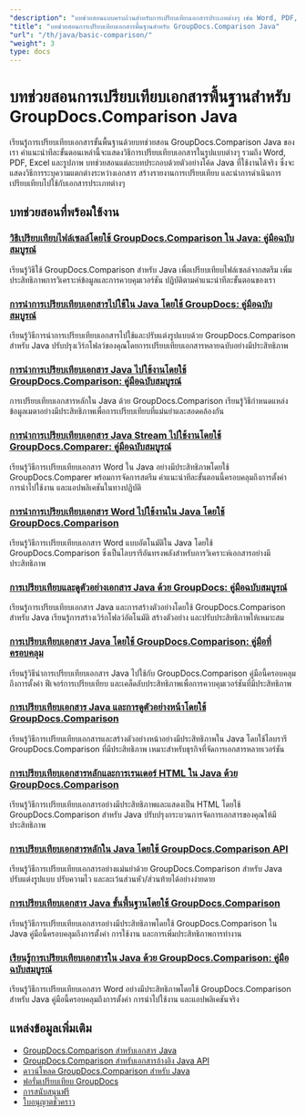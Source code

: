 ```yaml
---
"description": "บทช่วยสอนแบบครบถ้วนสำหรับการเปรียบเทียบเอกสารประเภทต่างๆ เช่น Word, PDF, Excel, รูปภาพ และอื่นๆ โดยใช้ GroupDocs.Comparison สำหรับ Java"
"title": "บทช่วยสอนการเปรียบเทียบเอกสารพื้นฐานสำหรับ GroupDocs.Comparison Java"
"url": "/th/java/basic-comparison/"
"weight": 3
type: docs
---
```

# บทช่วยสอนการเปรียบเทียบเอกสารพื้นฐานสำหรับ GroupDocs.Comparison Java

เรียนรู้การเปรียบเทียบเอกสารขั้นพื้นฐานด้วยบทช่วยสอน GroupDocs.Comparison Java ของเรา คำแนะนำทีละขั้นตอนเหล่านี้จะแสดงวิธีการเปรียบเทียบเอกสารในรูปแบบต่างๆ รวมถึง Word, PDF, Excel และรูปภาพ บทช่วยสอนแต่ละบทประกอบด้วยตัวอย่างโค้ด Java ที่ใช้งานได้จริง ซึ่งจะแสดงวิธีการระบุความแตกต่างระหว่างเอกสาร สร้างรายงานการเปรียบเทียบ และนำการดำเนินการเปรียบเทียบไปใช้กับเอกสารประเภทต่างๆ

## บทช่วยสอนที่พร้อมใช้งาน

### [วิธีเปรียบเทียบไฟล์เซลล์โดยใช้ GroupDocs.Comparison ใน Java: คู่มือฉบับสมบูรณ์](./compare-cell-files-groupdocs-java-streams/)
เรียนรู้วิธีใช้ GroupDocs.Comparison สำหรับ Java เพื่อเปรียบเทียบไฟล์เซลล์จากสตรีม เพิ่มประสิทธิภาพการวิเคราะห์ข้อมูลและการควบคุมเวอร์ชัน ปฏิบัติตามคำแนะนำทีละขั้นตอนของเรา

### [การนำการเปรียบเทียบเอกสารไปใช้ใน Java โดยใช้ GroupDocs: คู่มือฉบับสมบูรณ์](./java-document-comparison-groupdocs-tutorial/)
เรียนรู้วิธีการนำการเปรียบเทียบเอกสารไปใช้และปรับแต่งรูปแบบด้วย GroupDocs.Comparison สำหรับ Java ปรับปรุงเวิร์กโฟลว์ของคุณโดยการเปรียบเทียบเอกสารหลายฉบับอย่างมีประสิทธิภาพ

### [การนำการเปรียบเทียบเอกสาร Java ไปใช้งานโดยใช้ GroupDocs.Comparison: คู่มือฉบับสมบูรณ์](./java-document-comparison-groupdocs-metadata-source/)
การเปรียบเทียบเอกสารหลักใน Java ด้วย GroupDocs.Comparison เรียนรู้วิธีกำหนดแหล่งข้อมูลเมตาอย่างมีประสิทธิภาพเพื่อการเปรียบเทียบที่แม่นยำและสอดคล้องกัน

### [การนำการเปรียบเทียบเอกสาร Java Stream ไปใช้งานโดยใช้ GroupDocs.Comparer: คู่มือฉบับสมบูรณ์](./java-stream-document-comparison-groupdocs/)
เรียนรู้วิธีการเปรียบเทียบเอกสาร Word ใน Java อย่างมีประสิทธิภาพโดยใช้ GroupDocs.Comparer พร้อมการจัดการสตรีม คำแนะนำทีละขั้นตอนนี้ครอบคลุมถึงการตั้งค่า การนำไปใช้งาน และแอปพลิเคชันในทางปฏิบัติ

### [การนำการเปรียบเทียบเอกสาร Word ไปใช้งานใน Java โดยใช้ GroupDocs.Comparison](./word-document-comparison-groupdocs-java/)
เรียนรู้วิธีการเปรียบเทียบเอกสาร Word แบบอัตโนมัติใน Java โดยใช้ GroupDocs.Comparison ซึ่งเป็นไลบรารีอันทรงพลังสำหรับการวิเคราะห์เอกสารอย่างมีประสิทธิภาพ

### [การเปรียบเทียบและดูตัวอย่างเอกสาร Java ด้วย GroupDocs: คู่มือฉบับสมบูรณ์](./master-java-document-comparison-preview-groupdocs/)
เรียนรู้การเปรียบเทียบเอกสาร Java และการสร้างตัวอย่างโดยใช้ GroupDocs.Comparison สำหรับ Java เรียนรู้การสร้างเวิร์กโฟลว์อัตโนมัติ สร้างตัวอย่าง และปรับประสิทธิภาพให้เหมาะสม

### [การเปรียบเทียบเอกสาร Java โดยใช้ GroupDocs.Comparison: คู่มือที่ครอบคลุม](./java-document-comparison-groupdocs-comparison/)
เรียนรู้วิธีนำการเปรียบเทียบเอกสาร Java ไปใช้กับ GroupDocs.Comparison คู่มือนี้ครอบคลุมถึงการตั้งค่า ฟีเจอร์การเปรียบเทียบ และเคล็ดลับประสิทธิภาพเพื่อการควบคุมเวอร์ชันที่มีประสิทธิภาพ

### [การเปรียบเทียบเอกสาร Java และการดูตัวอย่างหน้าโดยใช้ GroupDocs.Comparison](./java-groupdocs-comparison-document-management/)
เรียนรู้วิธีการเปรียบเทียบเอกสารและสร้างตัวอย่างหน้าอย่างมีประสิทธิภาพใน Java โดยใช้ไลบรารี GroupDocs.Comparison ที่มีประสิทธิภาพ เหมาะสำหรับธุรกิจที่จัดการเอกสารหลายเวอร์ชัน

### [การเปรียบเทียบเอกสารหลักและการเรนเดอร์ HTML ใน Java ด้วย GroupDocs.Comparison](./master-groupdocs-comparison-java-document-html-rendering/)
เรียนรู้วิธีการเปรียบเทียบเอกสารอย่างมีประสิทธิภาพและแสดงเป็น HTML โดยใช้ GroupDocs.Comparison สำหรับ Java ปรับปรุงกระบวนการจัดการเอกสารของคุณให้มีประสิทธิภาพ

### [การเปรียบเทียบเอกสารหลักใน Java โดยใช้ GroupDocs.Comparison API](./mastering-document-comparison-java-groupdocs/)
เรียนรู้วิธีการเปรียบเทียบเอกสารอย่างแม่นยำด้วย GroupDocs.Comparison สำหรับ Java ปรับแต่งรูปแบบ ปรับความไว และละเว้นส่วนหัว/ส่วนท้ายได้อย่างง่ายดาย

### [การเปรียบเทียบเอกสาร Java ขั้นพื้นฐานโดยใช้ GroupDocs.Comparison](./java-groupdocs-comparison-document-management-guide/)
เรียนรู้วิธีการเปรียบเทียบเอกสารอย่างมีประสิทธิภาพโดยใช้ GroupDocs.Comparison ใน Java คู่มือนี้ครอบคลุมถึงการตั้งค่า การใช้งาน และการเพิ่มประสิทธิภาพการทำงาน

### [เรียนรู้การเปรียบเทียบเอกสารใน Java ด้วย GroupDocs.Comparison: คู่มือฉบับสมบูรณ์](./document-comparison-groupdocs-java/)
เรียนรู้วิธีการเปรียบเทียบเอกสาร Word อย่างมีประสิทธิภาพโดยใช้ GroupDocs.Comparison สำหรับ Java คู่มือนี้ครอบคลุมถึงการตั้งค่า การนำไปใช้งาน และแอปพลิเคชันจริง

## แหล่งข้อมูลเพิ่มเติม

- [GroupDocs.Comparison สำหรับเอกสาร Java](https://docs.groupdocs.com/comparison/java/)
- [GroupDocs.Comparison สำหรับเอกสารอ้างอิง Java API](https://reference.groupdocs.com/comparison/java/)
- [ดาวน์โหลด GroupDocs.Comparison สำหรับ Java](https://releases.groupdocs.com/comparison/java/)
- [ฟอรั่มเปรียบเทียบ GroupDocs](https://forum.groupdocs.com/c/comparison)
- [การสนับสนุนฟรี](https://forum.groupdocs.com/)
- [ใบอนุญาตชั่วคราว](https://purchase.groupdocs.com/temporary-license/)
